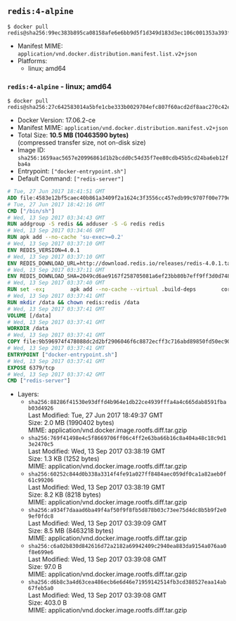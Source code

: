 ## `redis:4-alpine`

```console
$ docker pull redis@sha256:99ec383b895ca08158afe6e6bb9d5f1d349d183d3ec106c001353a393f61969d
```

-	Manifest MIME: `application/vnd.docker.distribution.manifest.list.v2+json`
-	Platforms:
	-	linux; amd64

### `redis:4-alpine` - linux; amd64

```console
$ docker pull redis@sha256:27c642583014a5bfe1cbe333b0029704efc807f60acd2df8aac270c42e978eb8
```

-	Docker Version: 17.06.2-ce
-	Manifest MIME: `application/vnd.docker.distribution.manifest.v2+json`
-	Total Size: **10.5 MB (10463590 bytes)**  
	(compressed transfer size, not on-disk size)
-	Image ID: `sha256:1659aac5657e20996861d1b2bcdd0c54d35f7ee80cdb45b5cd24ba6eb12fba4a`
-	Entrypoint: `["docker-entrypoint.sh"]`
-	Default Command: `["redis-server"]`

```dockerfile
# Tue, 27 Jun 2017 18:41:51 GMT
ADD file:4583e12bf5caec40b861a3409f2a1624c3f3556cc457edb99c9707f00e779e45 in / 
# Tue, 27 Jun 2017 18:42:16 GMT
CMD ["/bin/sh"]
# Wed, 13 Sep 2017 03:34:43 GMT
RUN addgroup -S redis && adduser -S -G redis redis
# Wed, 13 Sep 2017 03:34:46 GMT
RUN apk add --no-cache 'su-exec>=0.2'
# Wed, 13 Sep 2017 03:37:10 GMT
ENV REDIS_VERSION=4.0.1
# Wed, 13 Sep 2017 03:37:10 GMT
ENV REDIS_DOWNLOAD_URL=http://download.redis.io/releases/redis-4.0.1.tar.gz
# Wed, 13 Sep 2017 03:37:11 GMT
ENV REDIS_DOWNLOAD_SHA=2049cd6ae9167f258705081a6ef23bb80b7eff9ff3d0d7481e89510f27457591
# Wed, 13 Sep 2017 03:37:40 GMT
RUN set -ex; 		apk add --no-cache --virtual .build-deps 		coreutils 		gcc 		linux-headers 		make 		musl-dev 	; 		wget -O redis.tar.gz "$REDIS_DOWNLOAD_URL"; 	echo "$REDIS_DOWNLOAD_SHA *redis.tar.gz" | sha256sum -c -; 	mkdir -p /usr/src/redis; 	tar -xzf redis.tar.gz -C /usr/src/redis --strip-components=1; 	rm redis.tar.gz; 		grep -q '^#define CONFIG_DEFAULT_PROTECTED_MODE 1$' /usr/src/redis/src/server.h; 	sed -ri 's!^(#define CONFIG_DEFAULT_PROTECTED_MODE) 1$!\1 0!' /usr/src/redis/src/server.h; 	grep -q '^#define CONFIG_DEFAULT_PROTECTED_MODE 0$' /usr/src/redis/src/server.h; 		make -C /usr/src/redis -j "$(nproc)"; 	make -C /usr/src/redis install; 		rm -r /usr/src/redis; 		apk del .build-deps
# Wed, 13 Sep 2017 03:37:41 GMT
RUN mkdir /data && chown redis:redis /data
# Wed, 13 Sep 2017 03:37:41 GMT
VOLUME [/data]
# Wed, 13 Sep 2017 03:37:41 GMT
WORKDIR /data
# Wed, 13 Sep 2017 03:37:41 GMT
COPY file:9b596974f478088dc2d2bf2906046f6c8872ecff3c716abd89850fd50ec90c47 in /usr/local/bin/ 
# Wed, 13 Sep 2017 03:37:41 GMT
ENTRYPOINT ["docker-entrypoint.sh"]
# Wed, 13 Sep 2017 03:37:41 GMT
EXPOSE 6379/tcp
# Wed, 13 Sep 2017 03:37:42 GMT
CMD ["redis-server"]
```

-	Layers:
	-	`sha256:88286f41530e93dffd4b964e1db22ce4939fffa4a4c665dab8591fbab03d4926`  
		Last Modified: Tue, 27 Jun 2017 18:49:37 GMT  
		Size: 2.0 MB (1990402 bytes)  
		MIME: application/vnd.docker.image.rootfs.diff.tar.gzip
	-	`sha256:769f41498e4c5f8669706ff06c4ff2e63ba66b16c8a404a48c18c9d13e2470c5`  
		Last Modified: Wed, 13 Sep 2017 03:38:19 GMT  
		Size: 1.3 KB (1252 bytes)  
		MIME: application/vnd.docker.image.rootfs.diff.tar.gzip
	-	`sha256:60252c844d0b338a3314f4fe91a027ff8484aec059df0ca1a82aeb0f61c99206`  
		Last Modified: Wed, 13 Sep 2017 03:38:19 GMT  
		Size: 8.2 KB (8218 bytes)  
		MIME: application/vnd.docker.image.rootfs.diff.tar.gzip
	-	`sha256:a934f7daaad6ba49f4af50f9f8fb5d878b03c73ee75d4dc8b5b9f2e09ef0fdc8`  
		Last Modified: Wed, 13 Sep 2017 03:39:09 GMT  
		Size: 8.5 MB (8463218 bytes)  
		MIME: application/vnd.docker.image.rootfs.diff.tar.gzip
	-	`sha256:c6a02b830d842616d72a2182a69942409c2940ea883da9154a076aa0f8e699e6`  
		Last Modified: Wed, 13 Sep 2017 03:39:08 GMT  
		Size: 97.0 B  
		MIME: application/vnd.docker.image.rootfs.diff.tar.gzip
	-	`sha256:d6b8c3a4d63cea486ecb6e6d46e71959142514fb3cd388527eaa14ab67feb5a0`  
		Last Modified: Wed, 13 Sep 2017 03:39:08 GMT  
		Size: 403.0 B  
		MIME: application/vnd.docker.image.rootfs.diff.tar.gzip
